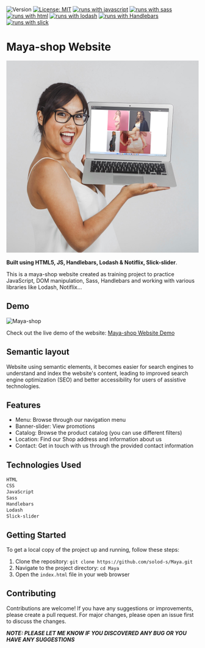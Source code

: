 ![Version](https://img.shields.io/badge/Version-1.1-blue.svg?cacheSeconds=2592000)
[![License: MIT](https://img.shields.io/badge/License-MIT-yellow.svg)](https://opensource.org/licenses/MIT)
[![runs with javascript](https://img.shields.io/badge/Runs%20with%20JavaScript-000.svg?style=flat-square&logo=javascript&labelColor=#EFD81D3)](https://developer.mozilla.org/en-US/docs/Web/JavaScript)
[![runs with sass](https://img.shields.io/badge/Runs%20with%20Sass-000.svg?style=flat-square&logo=sass&labelColor=#C66394)](https://sass-lang.com/)
[![runs with html](https://img.shields.io/badge/Runs%20with%20HTML-000.svg?style=flat-square&logo=html5&labelColor=#E1431D&logoColor=#E1431D)](https://developer.mozilla.org/en-US/docs/Glossary/HTML5)
[![runs with lodash](https://img.shields.io/badge/Runs%20with%20Lodash-000.svg?style=flat-square&logo=lodash&labelColor=#164E9C&logoColor=#164E9C)](https://lodash.com/)
[![runs with Handlebars](https://img.shields.io/badge/Runs%20with%20Handlebars-000.svg?style=flat-square&logo=handlebarsdotjs&labelColor=#164E9C&logoColor=#164E9C)](https://handlebarsjs.com/)
[![runs with slick](https://img.shields.io/badge/Runs%20with%20Slick_Slider-000.svg?style=flat-square&logo=slickpic&labelColor=#164E9C&logoColor=#164E9C)](https://kenwheeler.github.io/slick/)

# Maya-shop Website

![Maya-shop](/public//img/1-min.jpg)

**Built using HTML5, JS, Handlebars, Lodash & Notiflix, Slick-slider**.

This is a maya-shop website created as training project to practice JavaScript, DOM manipulation,
Sass, Handlebars and working with various libraries like Lodash, Notiflix...

## Demo

![Maya-shop](/public//img/maya.gif)

Check out the live demo of the website:
[Maya-shop Website Demo](https://solod-s.github.io/Maya/)

## Semantic layout

Website using semantic elements, it becomes easier for search engines to understand and index the
website's content, leading to improved search engine optimization (SEO) and better accessibility for
users of assistive technologies.

## Features

- Menu: Browse through our navigation menu
- Banner-slider: View promotions
- Catalog: Browse the product catalog (you can use different filters)
- Location: Find our Shop address and information about us
- Contact: Get in touch with us through the provided contact information

## Technologies Used

    HTML
    CSS
    JavaScript
    Sass
    Handlebars
    Lodash
    Slick-slider

## Getting Started

To get a local copy of the project up and running, follow these steps:

1. Clone the repository: `git clone https://github.com/solod-s/Maya.git`
2. Navigate to the project directory: `cd Maya`
3. Open the `index.html` file in your web browser

## Contributing

Contributions are welcome! If you have any suggestions or improvements, please create a pull
request. For major changes, please open an issue first to discuss the changes.

**_NOTE: PLEASE LET ME KNOW IF YOU DISCOVERED ANY BUG OR YOU HAVE ANY SUGGESTIONS_**

